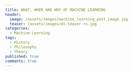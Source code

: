 ```yaml
---
title: WHAT, WHEN AND WHY OF MACHINE LEARNING
header:
  image: /assets/images/machine_learning_post_image.jpg
  teaser: /assets/images/ml-teaser-rs.jpg
categories:
  - Machine-Learning
tags:
  - History
  - Philosophy
  - Theory
published: true
comments: true
---
```

